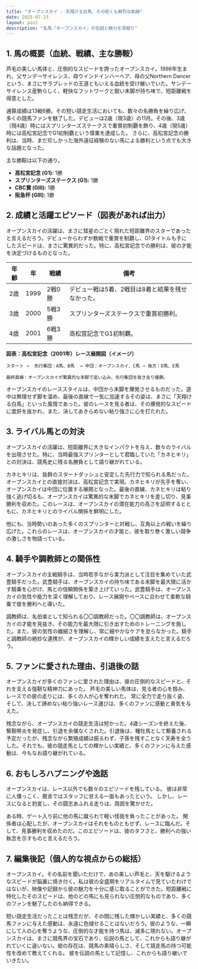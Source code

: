 ```yaml
---
title: "オープンスカイ - 天翔ける白馬、その短くも鮮烈な軌跡"
date: 2025-07-13
layout: post
description: "名馬『オープンスカイ』の伝説と魅力を深堀り"
---
```


## 1. 馬の概要（血統、戦績、主な勝鞍）

芦毛の美しい馬体と、圧倒的なスピードを誇ったオープンスカイ。1998年生まれ、父サンデーサイレンス、母ウインドインハーヘア、母の父Northern Dancerという、まさにサラブレッドの王道ともいえる血統を受け継いでいた。サンデーサイレンス産駒らしく、軽快なフットワークと鋭い末脚が持ち味で、短距離戦を得意とした。

通算成績は13戦6勝。その短い競走生活においても、数々の名勝負を繰り広げ、多くの競馬ファンを魅了した。デビューは2歳（現3歳）の11月。その後、3歳（現4歳）時にはスプリンターズステークスで重賞初制覇を飾り、4歳（現5歳）時には高松宮記念でG1初制覇という偉業を達成した。  さらに、高松宮記念の勝利は、当時、まだ珍しかった海外遠征経験のない馬による勝利という点でも大きな話題となった。

主な勝鞍は以下の通り。

* **高松宮記念 (G1):** 1勝
* **スプリンターズステークス (G1):** 1勝
* **CBC賞 (GIII):** 1勝
* **阪急杯 (GIII):** 1勝


## 2. 成績と活躍エピソード（図表があれば出力）

オープンスカイの活躍は、まさに彗星のごとく現れた短距離界のスターであったと言えるだろう。デビューからわずか数戦で重賞を制覇し、G1タイトルも手にしたスピードは、まさに驚異的だった。特に、高松宮記念での勝利は、彼の才能を決定づけるものとなった。

| 年齢 | 年 | 戦績 | 備考 |
|---|---|---|---|
| 2歳 | 1999 | 2戦0勝 | デビュー戦は5着、2戦目は8着と結果を残せなかった。 |
| 3歳 | 2000 | 5戦3勝 | スプリンターズステークスで重賞初勝利。 |
| 4歳 | 2001 | 6戦3勝 | 高松宮記念でG1初制覇。 |


**図表：高松宮記念（2001年）レース展開図（イメージ）**

```
スタート →  先行集団：A馬、B馬  → 中団：オープンスカイ、C馬 → 後方：D馬、E馬

最終直線：オープンスカイが驚異的な末脚で追い込み、先行集団を抜き去り優勝。
```

オープンスカイのレーススタイルは、中団から末脚を爆発させるものだった。道中は無理せず脚を溜め、最後の直線で一気に加速するその姿は、まさに「天翔ける白馬」といった風情であった。彼のレースを見る者は、その爆発的なスピードに度肝を抜かれ、また、決してあきらめない粘り強さに心を打たれた。


## 3. ライバル馬との対決

オープンスカイの活躍は、短距離界に大きなインパクトを与え、数々のライバルを出現させた。特に、当時最強スプリンターとして君臨していた「カネヒキリ」との対決は、競馬史に残る名勝負として語り継がれている。

カネヒキリは、抜群のスタートダッシュと安定した先行力で知られる馬だった。オープンスカイとの直接対決は、高松宮記念で実現。カネヒキリが先手を奪い、オープンスカイは中団に位置する展開となった。最後の直線、カネヒキリは粘り強く逃げ切るも、オープンスカイは驚異的な末脚でカネヒキリを差し切り、見事勝利を収めた。このレースは、オープンスカイの潜在能力の高さを証明するとともに、カネヒキリとのライバル関係を鮮明にした。

他にも、当時勢いのあった多くのスプリンターと対戦し、互角以上の戦いを繰り広げた。これらのレースは、オープンスカイの才能と、彼を取り巻く激しい競争の激しさを物語っている。


## 4. 騎手や調教師との関係性

オープンスカイの主戦騎手は、当時若手ながら実力派として注目を集めていた武豊騎手だった。武豊騎手は、オープンスカイの持ち味である末脚を最大限に活かす騎乗を心がけ、馬との信頼関係を築き上げていった。武豊騎手は、オープンスカイの気性や能力を深く理解しており、レース展開やペースに合わせて柔軟な騎乗で彼を勝利へと導いた。

調教師は、名伯楽として知られる〇〇調教師だった。〇〇調教師は、オープンスカイの才能を見抜き、その能力を最大限に引き出すためのトレーニングを施した。また、彼の気性の繊細さを理解し、常に細やかなケアを怠らなかった。騎手と調教師の絶妙な連携が、オープンスカイの輝かしい成績を支えたと言えるだろう。


## 5. ファンに愛された理由、引退後の話

オープンスカイが多くのファンに愛された理由は、彼の圧倒的なスピードと、それを支える強靭な精神力にあった。  芦毛の美しい馬体は、見る者の心を掴み、レースでの彼の走りには、多くの人が心を奪われた。  常に全力で走り抜く姿、そして、決して諦めない粘り強いレース運びは、多くのファンに感動と勇気を与えた。

残念ながら、オープンスカイの競走生活は短かった。4歳シーズンを終えた後、繋靭帯炎を発症し、引退を余儀なくされた。引退後は、種牡馬として繋養される予定だったが、残念ながら繁殖成績は振るわず、子孫を残すことなく天寿を全うした。それでも、彼の競走馬としての輝かしい実績と、多くのファンに与えた感動は、今もなお語り継がれている。


## 6. おもしろハプニングや逸話

オープンスカイは、レース以外でも数々のエピソードを残している。  彼は非常に人懐っこく、厩舎ではスタッフに甘える一面もあったという。  しかし、レースになると豹変し、その闘志あふれる走りは、周囲を驚かせた。

ある時、ゲート入り前に他の馬に蹴られて軽い怪我を負ったことがあった。  関係者は心配したが、オープンスカイはそれをものともせず、レースに臨んだ。そして、見事勝利を収めたのだ。このエピソードは、彼のタフさと、勝利への強い執念を示すものと言えるだろう。


## 7. 編集後記（個人的な視点からの総括）

オープンスカイ。その名前を聞いただけで、あの美しい芦毛と、天を駆けるようなスピードが脳裏に焼き付く。私は彼の全盛期をリアルタイムで見ていたわけではないが、映像や記録から彼の魅力を十分に感じ取ることができた。短距離戦に特化したそのスピードは、他のどの馬にも見られない圧倒的なものであり、多くのファンを魅了したのも納得できる。

短い競走生活だったことは残念だが、その間に残した輝かしい実績と、多くの競馬ファンに与えた感動は、永遠に色褪せることはないだろう。彼のような、一瞬にして人の心を奪うような、圧倒的な才能を持つ馬は、滅多に現れない。オープンスカイは、まさに競馬界の宝石であり、伝説の馬として、これからも語り継がれていくに違いない。彼の存在は、競馬の素晴らしさ、そして競走馬の持つ可能性を改めて教えてくれる。  彼を伝説の馬として記憶し、これからも語り継いでいきたい。

